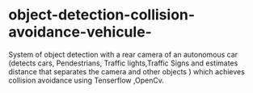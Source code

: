 # object-detection-collision-avoidance-vehicule-
System of object detection with a rear camera of an autonomous car
(detects cars, Pendestrians, Traffic lights,Traffic Signs and estimates distance
that separates the camera and other objects ) which achieves collision avoidance using Tenserflow ,OpenCv.
